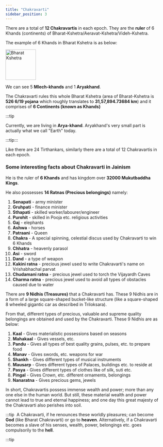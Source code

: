 ```yaml
---
title: "Chakravarti"
sidebar_position: 3
---
```


There are a total of **12 Chakravartis** in each epoch. They are the **ruler** of 6 Khands (continents) of Bharat-Kshetra/Aeravat-Kshetra/Videh-Kshetra.

The example of 6 Khands in Bharat Kshetra is as below:

<img src="/img/bharat-kshetra.png" alt="Bharat Kshetra" height="100"/>

We can see 5 **Mlech-khands** and 1 **Aryakhand**. 

The Chakravarti rules this whole Bharat Kshetra (area of Bharat-Kshetra is **526 6/19 yojana** which roughly translates to **31,57,894.73684 km**) and it comprises of **6 Continents (known as Khands)**

:::tip ‎

Currently, we are living in **Arya-khand**. Aryakhand's very small part is actually what we call "Earth" today.

:::tip:::

Like there are 24 Tirthankars, similarly there are a total of 12 Chakravartis in each epoch.


### Some interesting facts about Chakravarti in Jainism

He is the ruler of **6 Khands** and has kingdom over **32000 Mukutbaddha Kings**.

He also possesses **14 Ratnas (Precious belongings)** namely:

1. **Senapati** - army minister
2. **Gruhpati** - finance minister
3. **Sthapati** - skilled worker/labourer/engineer
4. **Purohit** - skilled in Pooja etc. religious activities
5. **Gaj** - elephants
6. **Ashwa** - horses
7. **Patraani** - Queen
8. **Chakra** - A special spinning, celestial discus used by Chakravarti to win 6 Khands 
9. **Chhatra** - heavenly parasol
10. **Asi** - sword 
11. **Dand** - a type of weapon
12. **Kakini ratna** - precious jewel used to write Chakravarti's name on Vrishabhachal parvat
13. **Chudamani ratna** - precious jewel used to torch the Vijayardh Caves
14. **Charma ratna** - precious jewel used to avoid all types of obstacles caused due to water 

There are **9 Nidhis (Treasures)** that a Chakravarti has. These 9 Nidhis are in a form of a large square-shaped bucket-like structure (like a square-shaped 8 wheeled gigantic car as described in Triloksara). 

From that, different types of precious, valuable and supreme quality belongings are obtained and used by the Chakravarti. These 9 Nidhis are as below:

1. **Kaal** - Gives materialistic possessions based on seasons
2. **Mahakaal** - Gives vessels, etc.
3. **Pandu** - Gives all types of best quality grains, pulses, etc. to prepare food
4. **Manav** - Gives swords, etc. weapons for war
5. **Shankh** - Gives different types of musical instruments
6. **Mausarp** - Gives different types of Palaces, buildings etc. to reside at
7. **Pasya** - Gives different types of clothes like of silk, suti etc.
8. **Pingal** - Gives Crown, etc. different ornaments, belongings
9. **Nanaratna** - Gives precious gems, jewels

In short, Chakravartis possess immense wealth and power; more than any one else in the human world. But still, these material wealth and power cannot lead to true and eternal happiness; and one day this great majesty of the Chakravarti also perishes into soil. 

:::tip ‎
A Chakravarti, if he renounces these worldly pleasures; can become **God** (like Bharat Chakravarti) or go to **heaven**. Alternatively, if a Chakravarti becomes a slave of his senses, wealth, power, belongings etc. goes compulsorily to the **hell**.

:::tip



